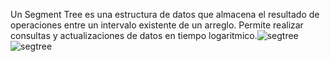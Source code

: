 Un Segment Tree es una estructura de datos que almacena el resultado de operaciones entre un intervalo existente de un arreglo. Permite realizar consultas y actualizaciones de datos en tiempo logaritmico.![segtree](https://user-images.githubusercontent.com/84255151/130512896-0fc154ea-b2bc-4790-91cc-6b199d72d5c5.png)
![segtree](https://user-images.githubusercontent.com/84255151/130512912-dcda7fec-40d4-40e0-86a6-5b06e79ad6e4.png)
